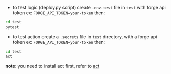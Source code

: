 - to test logic (deploy.py script)
  create `.env.test` file in `test` with forge api token ex: `FORGE_API_TOKEN=your-token` then:

```bash
cd test
pytest
```

- to test action
  create a `.secrets` file in `test` directory, with a forge api token ex: `FORGE_API_TOKEN=your-token` then:

```bash
cd test
act
```

**note**: you need to install act first, refer to [act](https://github.com/nektos/act)
